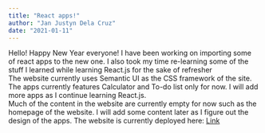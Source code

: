 ```yaml
---
title: "React apps!"
author: "Jan Justyn Dela Cruz"
date: "2021-01-11"
---
```


Hello! Happy New Year everyone! I have been working on importing some of react apps to the new one. I also took my time re-learning some of the stuff I learned while learning React.js for the sake of refresher \
The website currently uses Semantic UI as the CSS framework of the site. The apps currently features Calculator and To-do list only for now. I will add more apps as I continue learning React.js. \
Much of the content in the website are currently empty for now such as the homepage of the website. I will add some content later as I figure out the design of the apps. The website is currently deployed here: [Link](https://justyn-react-apps.netlify.app/)
